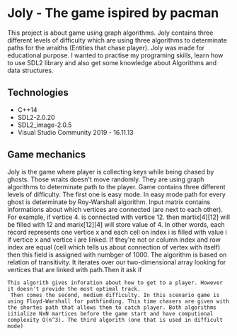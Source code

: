 # Joly - The game ispired by pacman
This project is about game using graph algorithms. Joly contains three different levels of difficulty which are using three algorithms to determinate paths for the wraiths (Entities that chase player). Joly was made for educational purpose. I wanted to practise my programing skills, learn how to use SDL2 library and also get some knowledge about Algorithms and data structures.

## Technologies
* C++14
* SDL2-2.0.20
* SDL2_image-2.0.5
* Visual Studio Community 2019 - 16.11.13

## Game mechanics
  Joly is the game where player is collecting keys while being chased by ghosts. Those wraits doesn't move randomly. They are using graph algorithms to determinate path to the player. Game contains three different levels of difficulty.
    The first one is easy mode. In easy mode path for every ghost is determinate by Roy-Warshall algorithm. Input matrix contains informations about which vertices are connected (are next to each other). For example, if vertice 4. is connected with vertice 12. then martix[4][12] will be filled with 12 and marix[12][4] will store value of 4. In other words, each record represents one vertice x and each cell on index i is filled with value i if vertice x and vertice i are linked. If they're not or column index and row index are equal (cell which tells us about connection of vertex with itself) then this field is assigned with numbger of 1000.
     The algorithm is based on relation of transitivity. It iterates over our two-dimensional array looking for vertices that are linked with path.Then it ask if 
   
    This algorith gives inforation about how to get to a player. However it doesn't provide the most optimal track.
     Then comes the second, medium difficulty. In this scenario game is using Floyd-Warshall for pathfinding. This time chasers are given with the shortes path that allows them to catch player. Both algorithms iitialize NxN martices before the game start and have computional complexity O(n^3). The third algorith (one that is used in difficult mode) 
